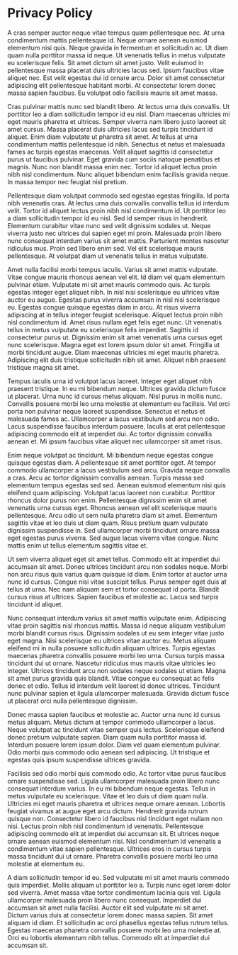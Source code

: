 # Privacy Policy

A cras semper auctor neque vitae tempus quam pellentesque nec. At urna condimentum mattis pellentesque id. Neque ornare aenean euismod elementum nisi quis. Neque gravida in fermentum et sollicitudin ac. Ut diam quam nulla porttitor massa id neque. Ut venenatis tellus in metus vulputate eu scelerisque felis. Sit amet dictum sit amet justo. Velit euismod in pellentesque massa placerat duis ultricies lacus sed. Ipsum faucibus vitae aliquet nec. Est velit egestas dui id ornare arcu. Dolor sit amet consectetur adipiscing elit pellentesque habitant morbi. At consectetur lorem donec massa sapien faucibus. Eu volutpat odio facilisis mauris sit amet massa.

Cras pulvinar mattis nunc sed blandit libero. At lectus urna duis convallis. Ut porttitor leo a diam sollicitudin tempor id eu nisl. Diam maecenas ultricies mi eget mauris pharetra et ultrices. Semper viverra nam libero justo laoreet sit amet cursus. Massa placerat duis ultricies lacus sed turpis tincidunt id aliquet. Enim diam vulputate ut pharetra sit amet. At tellus at urna condimentum mattis pellentesque id nibh. Senectus et netus et malesuada fames ac turpis egestas maecenas. Velit aliquet sagittis id consectetur purus ut faucibus pulvinar. Eget gravida cum sociis natoque penatibus et magnis. Nunc non blandit massa enim nec. Tortor id aliquet lectus proin nibh nisl condimentum. Nunc aliquet bibendum enim facilisis gravida neque. In massa tempor nec feugiat nisl pretium.

Pellentesque diam volutpat commodo sed egestas egestas fringilla. Id porta nibh venenatis cras. At lectus urna duis convallis convallis tellus id interdum velit. Tortor id aliquet lectus proin nibh nisl condimentum id. Ut porttitor leo a diam sollicitudin tempor id eu nisl. Sed id semper risus in hendrerit. Elementum curabitur vitae nunc sed velit dignissim sodales ut. Neque viverra justo nec ultrices dui sapien eget mi proin. Malesuada proin libero nunc consequat interdum varius sit amet mattis. Parturient montes nascetur ridiculus mus. Proin sed libero enim sed. Vel elit scelerisque mauris pellentesque. At volutpat diam ut venenatis tellus in metus vulputate.

Amet nulla facilisi morbi tempus iaculis. Varius sit amet mattis vulputate. Vitae congue mauris rhoncus aenean vel elit. Id diam vel quam elementum pulvinar etiam. Vulputate mi sit amet mauris commodo quis. Ac turpis egestas integer eget aliquet nibh. In nisl nisi scelerisque eu ultrices vitae auctor eu augue. Egestas purus viverra accumsan in nisl nisi scelerisque eu. Egestas congue quisque egestas diam in arcu. At risus viverra adipiscing at in tellus integer feugiat scelerisque. Aliquet lectus proin nibh nisl condimentum id. Amet risus nullam eget felis eget nunc. Ut venenatis tellus in metus vulputate eu scelerisque felis imperdiet. Sagittis id consectetur purus ut. Dignissim enim sit amet venenatis urna cursus eget nunc scelerisque. Magna eget est lorem ipsum dolor sit amet. Fringilla ut morbi tincidunt augue. Diam maecenas ultricies mi eget mauris pharetra. Adipiscing elit duis tristique sollicitudin nibh sit amet. Aliquet nibh praesent tristique magna sit amet.

Tempus iaculis urna id volutpat lacus laoreet. Integer eget aliquet nibh praesent tristique. In eu mi bibendum neque. Ultrices gravida dictum fusce ut placerat. Urna nunc id cursus metus aliquam. Nisl purus in mollis nunc. Convallis posuere morbi leo urna molestie at elementum eu facilisis. Vel orci porta non pulvinar neque laoreet suspendisse. Senectus et netus et malesuada fames ac. Ullamcorper a lacus vestibulum sed arcu non odio. Lacus suspendisse faucibus interdum posuere. Iaculis at erat pellentesque adipiscing commodo elit at imperdiet dui. Ac tortor dignissim convallis aenean et. Mi ipsum faucibus vitae aliquet nec ullamcorper sit amet risus.

Enim neque volutpat ac tincidunt. Mi bibendum neque egestas congue quisque egestas diam. A pellentesque sit amet porttitor eget. At tempor commodo ullamcorper a lacus vestibulum sed arcu. Gravida neque convallis a cras. Arcu ac tortor dignissim convallis aenean. Turpis massa sed elementum tempus egestas sed sed. Aenean euismod elementum nisi quis eleifend quam adipiscing. Volutpat lacus laoreet non curabitur. Porttitor rhoncus dolor purus non enim. Pellentesque dignissim enim sit amet venenatis urna cursus eget. Rhoncus aenean vel elit scelerisque mauris pellentesque. Arcu odio ut sem nulla pharetra diam sit amet. Elementum sagittis vitae et leo duis ut diam quam. Risus pretium quam vulputate dignissim suspendisse in. Sed ullamcorper morbi tincidunt ornare massa eget egestas purus viverra. Sed augue lacus viverra vitae congue. Nunc mattis enim ut tellus elementum sagittis vitae et.

Ut sem viverra aliquet eget sit amet tellus. Commodo elit at imperdiet dui accumsan sit amet. Donec ultrices tincidunt arcu non sodales neque. Morbi non arcu risus quis varius quam quisque id diam. Enim tortor at auctor urna nunc id cursus. Congue nisi vitae suscipit tellus. Purus semper eget duis at tellus at urna. Nec nam aliquam sem et tortor consequat id porta. Blandit cursus risus at ultrices. Sapien faucibus et molestie ac. Lacus sed turpis tincidunt id aliquet.

Nunc consequat interdum varius sit amet mattis vulputate enim. Adipiscing vitae proin sagittis nisl rhoncus mattis. Massa id neque aliquam vestibulum morbi blandit cursus risus. Dignissim sodales ut eu sem integer vitae justo eget magna. Nisi scelerisque eu ultrices vitae auctor eu. Metus aliquam eleifend mi in nulla posuere sollicitudin aliquam ultrices. Turpis egestas maecenas pharetra convallis posuere morbi leo urna. Cursus turpis massa tincidunt dui ut ornare. Nascetur ridiculus mus mauris vitae ultricies leo integer. Ultrices tincidunt arcu non sodales neque sodales ut etiam. Magna sit amet purus gravida quis blandit. Vitae congue eu consequat ac felis donec et odio. Tellus id interdum velit laoreet id donec ultrices. Tincidunt nunc pulvinar sapien et ligula ullamcorper malesuada. Gravida dictum fusce ut placerat orci nulla pellentesque dignissim.

Donec massa sapien faucibus et molestie ac. Auctor urna nunc id cursus metus aliquam. Metus dictum at tempor commodo ullamcorper a lacus. Neque volutpat ac tincidunt vitae semper quis lectus. Scelerisque eleifend donec pretium vulputate sapien. Diam quam nulla porttitor massa id. Interdum posuere lorem ipsum dolor. Diam vel quam elementum pulvinar. Odio morbi quis commodo odio aenean sed adipiscing. Ut tristique et egestas quis ipsum suspendisse ultrices gravida.

Facilisis sed odio morbi quis commodo odio. Ac tortor vitae purus faucibus ornare suspendisse sed. Ligula ullamcorper malesuada proin libero nunc consequat interdum varius. In eu mi bibendum neque egestas. Tellus in metus vulputate eu scelerisque. Vitae et leo duis ut diam quam nulla. Ultricies mi eget mauris pharetra et ultrices neque ornare aenean. Lobortis feugiat vivamus at augue eget arcu dictum. Hendrerit gravida rutrum quisque non. Consectetur libero id faucibus nisl tincidunt eget nullam non nisi. Lectus proin nibh nisl condimentum id venenatis. Pellentesque adipiscing commodo elit at imperdiet dui accumsan sit. Et ultrices neque ornare aenean euismod elementum nisi. Nisl condimentum id venenatis a condimentum vitae sapien pellentesque. Ultrices eros in cursus turpis massa tincidunt dui ut ornare. Pharetra convallis posuere morbi leo urna molestie at elementum eu.

A diam sollicitudin tempor id eu. Sed vulputate mi sit amet mauris commodo quis imperdiet. Mollis aliquam ut porttitor leo a. Turpis nunc eget lorem dolor sed viverra. Amet massa vitae tortor condimentum lacinia quis vel. Ligula ullamcorper malesuada proin libero nunc consequat. Imperdiet dui accumsan sit amet nulla facilisi. Auctor elit sed vulputate mi sit amet. Dictum varius duis at consectetur lorem donec massa sapien. Sit amet aliquam id diam. Et sollicitudin ac orci phasellus egestas tellus rutrum tellus. Egestas maecenas pharetra convallis posuere morbi leo urna molestie at. Orci eu lobortis elementum nibh tellus. Commodo elit at imperdiet dui accumsan sit.
